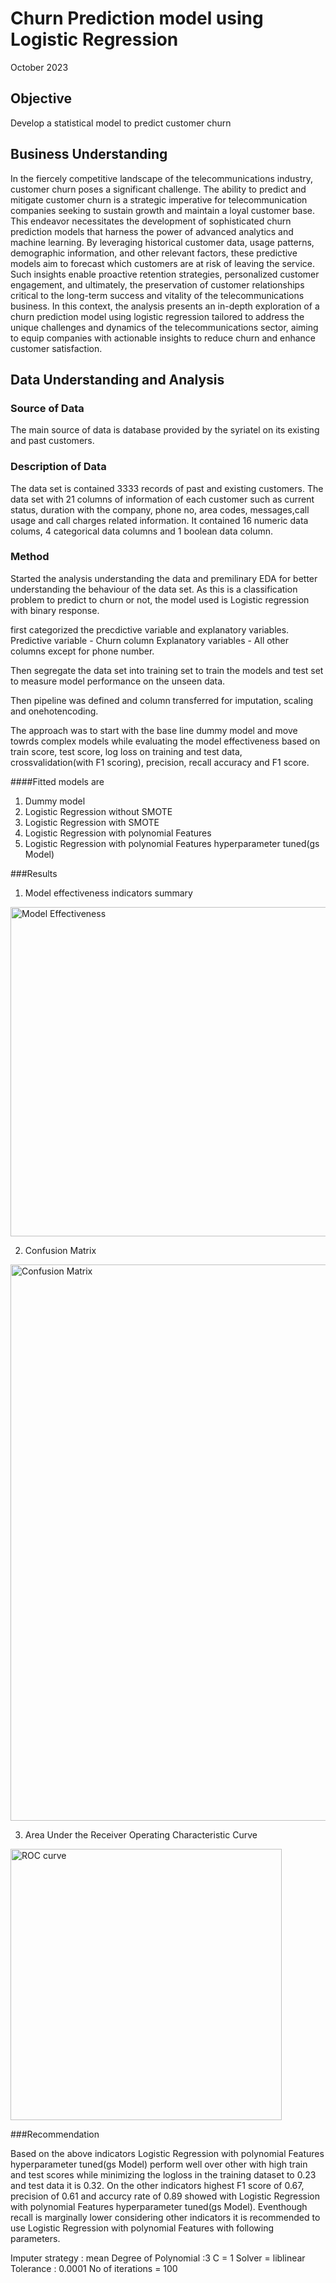 # Churn Prediction model using Logistic Regression
October 2023

## Objective
Develop a statistical model to predict customer churn

## Business Understanding
In the fiercely competitive landscape of the telecommunications industry, customer churn poses a significant challenge. The ability to predict and mitigate customer churn is a strategic imperative for telecommunication companies seeking to sustain growth and maintain a loyal customer base. This endeavor necessitates the development of sophisticated churn prediction models that harness the power of advanced analytics and machine learning. By leveraging historical customer data, usage patterns, demographic information, and other relevant factors, these predictive models aim to forecast which customers are at risk of leaving the service. Such insights enable proactive retention strategies, personalized customer engagement, and ultimately, the preservation of customer relationships critical to the long-term success and vitality of the telecommunications business. In this context, the analysis presents an in-depth exploration of a churn prediction model using logistic regression tailored to address the unique challenges and dynamics of the telecommunications sector, aiming to equip companies with actionable insights to reduce churn and enhance customer satisfaction.

## Data Understanding and Analysis
### Source of Data
The main source of data is database provided by the syriatel on its existing and past customers.

### Description of Data
The data set is contained 3333 records of past and existing customers. The data set with 21 columns of information of each customer such as current status, duration with the company, phone no, area codes, messages,call usage and call charges related information. It contained 16 numeric data colums, 4 categorical data columns and 1 boolean data column.

### Method
Started the analysis understanding the data and premilinary EDA for better understanding the behaviour of the data set. As this is a classification problem to predict to churn or not, the model used is Logistic regression with binary response.

first categorized the precdictive variable and explanatory variables. 
Predictive variable - Churn column
Explanatory variables - All other columns except for phone number.

Then segregate the data set into training set to train the models and test set to measure model performance on the unseen data.

Then pipeline was defined and column transferred for imputation, scaling and onehotencoding.

The approach was to start with the base line dummy model and move towrds complex models while evaluating the model effectiveness based on train score, test score, log loss on training and test data, crossvalidation(with F1 scoring), precision, recall accuracy and F1 score.

####Fitted models are 
1. Dummy model
2. Logistic Regression without SMOTE
3. Logistic Regression with SMOTE
4. Logistic Regression with polynomial Features
5. Logistic Regression with polynomial Features hyperparameter tuned(gs Model)

###Results

1. Model effectiveness indicators summary
<img width="527" alt="Model Effectiveness" src="https://github.com/yasiSriLanka/dsc-Phase-3-Solo-Project/assets/141664072/6ccbfcb0-d3ff-400f-8d94-6754f0fbe991">



2. Confusion Matrix
<img width="890" alt="Confusion Matrix" src="https://github.com/yasiSriLanka/dsc-Phase-3-Solo-Project/assets/141664072/651a9fb2-10a2-4efa-bcba-b927f9b72b9c">



3. Area Under the Receiver Operating Characteristic Curve
<img width="434" alt="ROC curve" src="https://github.com/yasiSriLanka/dsc-Phase-3-Solo-Project/assets/141664072/bd2227df-6a70-4cbf-a3cd-cc6412ad5289">


###Recommendation

Based on the above indicators Logistic Regression with polynomial Features hyperparameter tuned(gs Model)
perform well over other with high train and test scores while minimizing the logloss in the training dataset to 0.23 and test data it is 0.32. On the other indicators highest F1 score of 0.67, precision of 0.61 and accurcy rate of 0.89 showed with Logistic Regression with polynomial Features hyperparameter tuned(gs Model). Eventhough recall is marginally lower considering other indicators it is recommended to use Logistic Regression with polynomial Features with following parameters.

Imputer strategy : mean
Degree of Polynomial :3
C = 1
Solver = liblinear
Tolerance : 0.0001
No of iterations = 100
